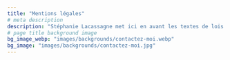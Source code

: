```yaml
---
title: "Mentions légales"
# meta description
description: "Stéphanie Lacassagne met ici en avant les textes de lois vous protégeant dans votre visite du site, et ma propriété intellectuelle."
# page title background image
bg_image_webp: "images/backgrounds/contactez-moi.webp"
bg_image: "images/backgrounds/contactez-moi.jpg"
---
```

